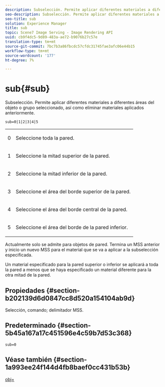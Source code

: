 ```yaml
---
description: Subselección. Permite aplicar diferentes materiales a diferentes áreas del objeto o grupo seleccionado, así como eliminar materiales aplicados anteriormente.
seo-description: Subselección. Permite aplicar diferentes materiales a diferentes áreas del objeto o grupo seleccionado, así como eliminar materiales aplicados anteriormente.
seo-title: sub
solution: Experience Manager
title: sub
topic: Scene7 Image Serving - Image Rendering API
uuid: cb9f4dc5-9d89-483a-ae72-b9076b27c57e
translation-type: tm+mt
source-git-commit: 7bc7b3a86fbcdc57cfdc31745fae3afc06e44b15
workflow-type: tm+mt
source-wordcount: '177'
ht-degree: 7%

---
```



# sub{#sub}

Subselección. Permite aplicar diferentes materiales a diferentes áreas del objeto o grupo seleccionado, así como eliminar materiales aplicados anteriormente.

`sub=0|1|2|3|4|5`

<table id="simpletable_F6BF91BD2C4B47BF8A28032E392D37F0"> 
 <tr class="strow"> 
  <td class="stentry"> <p>0 </p> </td> 
  <td class="stentry"> <p>Seleccione toda la pared. </p> </td> 
 </tr> 
 <tr class="strow"> 
  <td class="stentry"> <p>1 </p> </td> 
  <td class="stentry"> <p>Seleccione la mitad superior de la pared. </p> </td> 
 </tr> 
 <tr class="strow"> 
  <td class="stentry"> <p>2 </p> </td> 
  <td class="stentry"> <p>Seleccione la mitad inferior de la pared. </p> </td> 
 </tr> 
 <tr class="strow"> 
  <td class="stentry"> <p>3 </p> </td> 
  <td class="stentry"> <p>Seleccione el área del borde superior de la pared. </p> </td> 
 </tr> 
 <tr class="strow"> 
  <td class="stentry"> <p>4 </p> </td> 
  <td class="stentry"> <p>Seleccione el área del borde central de la pared. </p> </td> 
 </tr> 
 <tr class="strow"> 
  <td class="stentry"> <p>5 </p> </td> 
  <td class="stentry"> <p>Seleccione el área del borde de la pared inferior. </p> </td> 
 </tr> 
</table>

Actualmente solo se admite para objetos de pared. Termina un MSS anterior y inicio un nuevo MSS para el material que se va a aplicar a la subselección especificada.

Un material especificado para la pared superior o inferior se aplicará a toda la pared a menos que se haya especificado un material diferente para la otra mitad de la pared.

## Propiedades {#section-b202139d6d0847cc8d520a154104ab9d}

Selección, comando; delimitador MSS.

## Predeterminado {#section-5b45a167a17c451596e4c59b7d53c368}

`sub=0`

## Véase también {#section-1a993ee24f144d4fb8baef0cc431b53b}

[obj=](../../../../../ir-api/http-protocol/image-rendering-api-ref/c-ir-http-protocol-ref/c-ir-http-protocol-command-reference/r-ir-obj.md#reference-31e7dac7931b4e0eb3c7589f120a1e6a)
